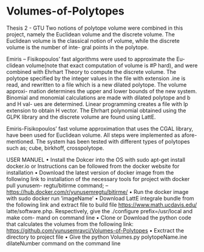 # Volumes-of-Polytopes
Thesis 2 - GTU
Two notions of polytope volume were combined in this project, namely the
Euclidean volume and the discrete volume. The Euclidean volume is the
classical notion of volume, while the discrete volume is the number of inte-
gral points in the polytope.

Emiris – Fisikopoulos’ fast algorithms were used to approximate the Eu-
clidean volume(note that exact computation of volume is #P hard), and
were combined with Ehrhart Theory to compute the discrete volume. The
polytope specified by the integer values in the file with extension .ine is read,
and rewritten to a file which is a new dilated polytope. The volume approxi-
mation determines the upper and lower bounds of the new system. Binomial
and monomial calculations are made with dilated polytope and b and H val-
ues are determined. Linear programming creates a file with lp extension to
obtain H vector. The Ehrhart polynomial obtained using the GLPK library
and the discrete volume are found using LattE.

Emiris-Fisikopoulos’ fast volume approximation that uses the CGAL library,
have been used for Euclidean volume. All steps were implemented as afore-
mentioned. The system has been tested with different types of polytopes
such as; cube, birkhoff, crosspolytope.

USER MANUEL
• Install the Dokcer into the OS with sudo apt-get install docker.io or
Instructions can be followed from the docker website for installation
• Download the latest version of docker image from the following link to
installation of the necessary tools for project with docker pull yunusem-
regtu/bitirme command;
– https://hub.docker.com/r/yunusemregtu/bitirme/
• Run the docker image with sudo docker run ’imageName’
• Download LattE integrale bundle from the following link and extract
file to build file https://www.math.ucdavis.edu/ latte/software.php.
Respectively, give the ./configure prefix=/usr/local and make com-
mand on command line
• Clone or Download the python code that calculates the volumes from
the following link: https://github.com/yunusemravci/Volumes-of-Polytopes
• Exctract the directory to project file
• Give the python Volumes.py polytopeName.ine dilateNumber command
on the command line
